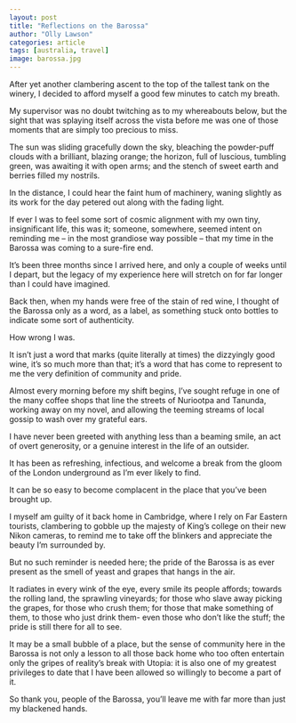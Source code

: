```yaml
---
layout: post
title: "Reflections on the Barossa"
author: "Olly Lawson"
categories: article
tags: [australia, travel]
image: barossa.jpg
---
```



After yet another clambering ascent to the top of the tallest tank on the winery, I decided to afford myself a good few minutes to catch my breath.

My supervisor was no doubt twitching as to my whereabouts below, but the sight that was splaying itself across the vista before me was one of those moments that are simply too precious to miss.

The sun was sliding gracefully down the sky, bleaching the powder-puff clouds with a brilliant, blazing orange; the horizon, full of luscious, tumbling green, was awaiting it with open arms; and the stench of sweet earth and berries filled my nostrils.

In the distance, I could hear the faint hum of machinery, waning slightly as its work for the day petered out along with the fading light.


If ever I was to feel some sort of cosmic alignment with my own tiny, insignificant life, this was it; someone, somewhere, seemed intent on reminding me – in the most grandiose way possible – that my time in the Barossa was coming to a sure-fire end.

It’s been three months since I arrived here, and only a couple of weeks until I depart, but the legacy of my experience here will stretch on for far longer than I could have imagined.

Back then, when my hands were free of the stain of red wine, I thought of the Barossa only as a word, as a label, as something stuck onto bottles to indicate some sort of authenticity.

How wrong I was.

It isn’t just a word that marks (quite literally at times) the dizzyingly good wine, it’s so much more than that; it’s a word that has come to represent to me the very definition of community and pride.

Almost every morning before my shift begins, I’ve sought refuge in one of the many coffee shops that line the streets of Nuriootpa and Tanunda, working away on my novel, and allowing the teeming streams of local gossip to wash over my grateful ears.

I have never been greeted with anything less than a beaming smile, an act of overt generosity, or a genuine interest in the life of an outsider.

It has been as refreshing, infectious, and welcome a break from the gloom of the London underground as I’m ever likely to find.

It can be so easy to become complacent in the place that you’ve been brought up.

I myself am guilty of it back home in Cambridge, where I rely on Far Eastern tourists, clambering to gobble up the majesty of King’s college on their new Nikon cameras, to remind me to take off the blinkers and appreciate the beauty I’m surrounded by.

But no such reminder is needed here; the pride of the Barossa is as ever present as the smell of yeast and grapes that hangs in the air.

It radiates in every wink of the eye, every smile its people affords; towards the rolling land, the sprawling vineyards; for those who slave away picking the grapes, for those who crush them; for those that make something of them, to those who just drink them- even those who don’t like the stuff; the pride is still there for all to see.

It may be a small bubble of a place, but the sense of community here in the Barossa is not only a lesson to all those back home who too often entertain only the gripes of reality’s break with Utopia: it is also one of my greatest privileges to date that I have been allowed so willingly to become a part of it.

So thank you, people of the Barossa, you’ll leave me with far more than just my blackened hands.
